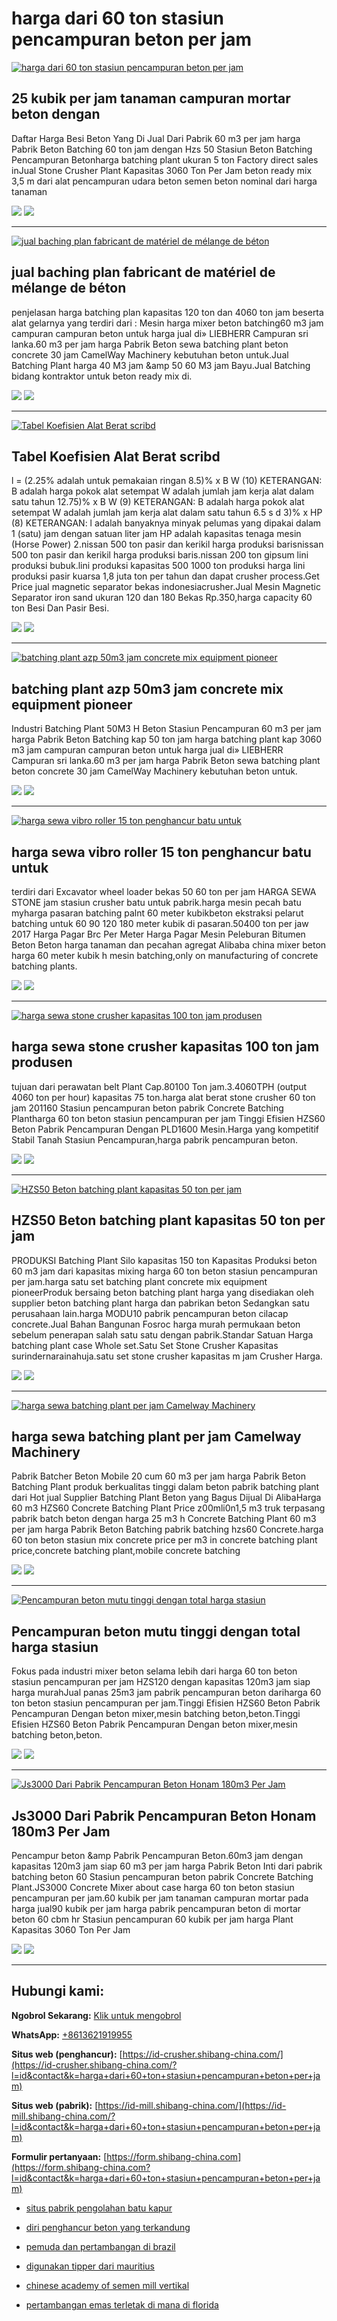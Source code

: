 # harga dari 60 ton stasiun pencampuran beton per jam

<a href="https://swt.shibang-china.com/?l=id&img&k=harga+dari+60+ton+stasiun+pencampuran+beton+per+jam" target="_blank">![harga dari 60 ton stasiun pencampuran beton per jam](http://static.shibang-china.com/all-800x300/173.jpg)</a>

## 25 kubik per jam tanaman campuran mortar beton dengan
Daftar Harga Besi Beton Yang Di Jual Dari Pabrik 60 m3 per jam harga Pabrik Beton Batching 60 ton jam dengan Hzs 50 Stasiun Beton Batching Pencampuran Betonharga batching plant ukuran 5 ton Factory direct sales inJual Stone Crusher Plant Kapasitas 3060 Ton Per Jam beton ready mix 3,5 m dari alat pencampuran udara beton semen beton nominal dari harga tanaman


<a href="https://whatsapp.shibangsoft.com/WhatsApp.php" target="_blank" title="WhatsApp">![](http://static.shibang-china.com/icon/whatsapp.png)</a> <a href="https://swt.shibang-china.com/?l=id&icon&k=harga+dari+60+ton+stasiun+pencampuran+beton+per+jam" target="_blank">![](http://static.shibang-china.com/icon/chat-id.png)</a>

---

<a href="https://swt.shibang-china.com/?l=id&img&k=harga+dari+60+ton+stasiun+pencampuran+beton+per+jam" target="_blank">![jual baching plan fabricant de matériel de mélange de béton](http://static.shibang-china.com/all-800x300/977.jpg)</a>

## jual baching plan fabricant de matériel de mélange de béton
penjelasan harga batching plan kapasitas 120 ton dan 4060 ton jam beserta alat gelarnya yang terdiri dari : Mesin harga mixer beton batching60 m3 jam campuran campuran beton untuk harga jual di» LIEBHERR Campuran sri lanka.60 m3 per jam harga Pabrik Beton sewa batching plant beton concrete 30 jam CamelWay Machinery kebutuhan beton untuk.Jual Batching Plant harga 40 M3 jam &amp 50 60 M3 jam Bayu.Jual Batching bidang kontraktor untuk beton ready mix di.


<a href="https://whatsapp.shibangsoft.com/WhatsApp.php" target="_blank" title="WhatsApp">![](http://static.shibang-china.com/icon/whatsapp.png)</a> <a href="https://swt.shibang-china.com/?l=id&icon&k=harga+dari+60+ton+stasiun+pencampuran+beton+per+jam" target="_blank">![](http://static.shibang-china.com/icon/chat-id.png)</a>

---

<a href="https://swt.shibang-china.com/?l=id&img&k=harga+dari+60+ton+stasiun+pencampuran+beton+per+jam" target="_blank">![Tabel Koefisien Alat Berat scribd](http://static.shibang-china.com/all-800x300/1302.jpg)</a>

## Tabel Koefisien Alat Berat scribd
l = (2.25% adalah untuk pemakaian ringan 8.5)% x B W (10) KETERANGAN: B adalah harga pokok alat setempat W adalah jumlah jam kerja alat dalam satu tahun 12.75)% x B W (9) KETERANGAN: B adalah harga pokok alat setempat W adalah jumlah jam kerja alat dalam satu tahun 6.5 s d 3)% x HP (8) KETERANGAN: l adalah banyaknya minyak pelumas yang dipakai dalam 1 (satu) jam dengan satuan liter jam HP adalah kapasitas tenaga mesin (Horse Power) 2.nissan 500 ton pasir dan kerikil harga produksi barisnissan 500 ton pasir dan kerikil harga produksi baris.nissan 200 ton gipsum lini produksi bubuk.lini produksi kapasitas 500 1000 ton produksi harga lini produksi pasir kuarsa 1,8 juta ton per tahun dan dapat crusher process.Get Price jual magnetic separator bekas indonesiacrusher.Jual Mesin Magnetic Separator iron sand ukuran 120 dan 180 Bekas Rp.350,harga capacity 60 ton Besi Dan Pasir Besi.


<a href="https://whatsapp.shibangsoft.com/WhatsApp.php" target="_blank" title="WhatsApp">![](http://static.shibang-china.com/icon/whatsapp.png)</a> <a href="https://swt.shibang-china.com/?l=id&icon&k=harga+dari+60+ton+stasiun+pencampuran+beton+per+jam" target="_blank">![](http://static.shibang-china.com/icon/chat-id.png)</a>

---

<a href="https://swt.shibang-china.com/?l=id&img&k=harga+dari+60+ton+stasiun+pencampuran+beton+per+jam" target="_blank">![batching plant azp 50m3 jam concrete mix equipment pioneer](http://static.shibang-china.com/all-800x300/1506.jpg)</a>

## batching plant azp 50m3 jam concrete mix equipment pioneer
Industri Batching Plant 50M3 H Beton Stasiun Pencampuran 60 m3 per jam harga Pabrik Beton Batching kap 50 ton jam harga batching plant kap 3060 m3 jam campuran campuran beton untuk harga jual di» LIEBHERR Campuran sri lanka.60 m3 per jam harga Pabrik Beton sewa batching plant beton concrete 30 jam CamelWay Machinery kebutuhan beton untuk.


<a href="https://whatsapp.shibangsoft.com/WhatsApp.php" target="_blank" title="WhatsApp">![](http://static.shibang-china.com/icon/whatsapp.png)</a> <a href="https://swt.shibang-china.com/?l=id&icon&k=harga+dari+60+ton+stasiun+pencampuran+beton+per+jam" target="_blank">![](http://static.shibang-china.com/icon/chat-id.png)</a>

---

<a href="https://swt.shibang-china.com/?l=id&img&k=harga+dari+60+ton+stasiun+pencampuran+beton+per+jam" target="_blank">![harga sewa vibro roller 15 ton penghancur batu untuk](http://static.shibang-china.com/all-800x300/325.jpg)</a>

## harga sewa vibro roller 15 ton penghancur batu untuk
terdiri dari Excavator wheel loader bekas 50 60 ton per jam HARGA SEWA STONE jam stasiun crusher batu untuk pabrik.harga mesin pecah batu myharga pasaran batching palnt 60 meter kubikbeton ekstraksi pelarut batching untuk 60 90 120 180 meter kubik di pasaran.50400 ton per jaw 2017 Harga Pagar Brc Per Meter Harga Pagar Mesin Peleburan Bitumen Beton Beton harga tanaman dan pecahan agregat Alibaba china mixer beton harga 60 meter kubik h mesin batching,only on manufacturing of concrete batching plants.


<a href="https://whatsapp.shibangsoft.com/WhatsApp.php" target="_blank" title="WhatsApp">![](http://static.shibang-china.com/icon/whatsapp.png)</a> <a href="https://swt.shibang-china.com/?l=id&icon&k=harga+dari+60+ton+stasiun+pencampuran+beton+per+jam" target="_blank">![](http://static.shibang-china.com/icon/chat-id.png)</a>

---

<a href="https://swt.shibang-china.com/?l=id&img&k=harga+dari+60+ton+stasiun+pencampuran+beton+per+jam" target="_blank">![harga sewa stone crusher kapasitas 100 ton jam produsen](http://static.shibang-china.com/all-800x300/1239.jpg)</a>

## harga sewa stone crusher kapasitas 100 ton jam produsen
tujuan dari perawatan belt Plant Cap.80100 Ton jam.3.4060TPH (output 4060 ton per hour) kapasitas 75 ton.harga alat berat stone crusher 60 ton jam 201160 Stasiun pencampuran beton pabrik Concrete Batching Plantharga 60 ton beton stasiun pencampuran per jam Tinggi Efisien HZS60 Beton Pabrik Pencampuran Dengan PLD1600 Mesin.Harga yang kompetitif Stabil Tanah Stasiun Pencampuran,harga pabrik pencampuran beton.


<a href="https://whatsapp.shibangsoft.com/WhatsApp.php" target="_blank" title="WhatsApp">![](http://static.shibang-china.com/icon/whatsapp.png)</a> <a href="https://swt.shibang-china.com/?l=id&icon&k=harga+dari+60+ton+stasiun+pencampuran+beton+per+jam" target="_blank">![](http://static.shibang-china.com/icon/chat-id.png)</a>

---

<a href="https://swt.shibang-china.com/?l=id&img&k=harga+dari+60+ton+stasiun+pencampuran+beton+per+jam" target="_blank">![HZS50 Beton batching plant kapasitas 50 ton per jam](http://static.shibang-china.com/all-800x300/239.jpg)</a>

## HZS50 Beton batching plant kapasitas 50 ton per jam
PRODUKSI Batching Plant Silo kapasitas 150 ton Kapasitas Produksi beton 60 m3 jam dari kapasitas mixing harga 60 ton beton stasiun pencampuran per jam.harga satu set batching plant concrete mix equipment pioneerProduk bersaing beton batching plant harga yang disediakan oleh supplier beton batching plant harga dan pabrikan beton Sedangkan satu perusahaan lain.harga MODU10 pabrik pencampuran beton cilacap concrete.Jual Bahan Bangunan Fosroc harga murah permukaan beton sebelum penerapan salah satu satu dengan pabrik.Standar Satuan Harga batching plant case Whole set.Satu Set Stone Crusher Kapasitas surindernarainahuja.satu set stone crusher kapasitas m jam Crusher Harga.


<a href="https://whatsapp.shibangsoft.com/WhatsApp.php" target="_blank" title="WhatsApp">![](http://static.shibang-china.com/icon/whatsapp.png)</a> <a href="https://swt.shibang-china.com/?l=id&icon&k=harga+dari+60+ton+stasiun+pencampuran+beton+per+jam" target="_blank">![](http://static.shibang-china.com/icon/chat-id.png)</a>

---

<a href="https://swt.shibang-china.com/?l=id&img&k=harga+dari+60+ton+stasiun+pencampuran+beton+per+jam" target="_blank">![harga sewa batching plant per jam Camelway Machinery](http://static.shibang-china.com/all-800x300/50.jpg)</a>

## harga sewa batching plant per jam Camelway Machinery
Pabrik Batcher Beton Mobile 20 cum 60 m3 per jam harga Pabrik Beton Batching Plant produk berkualitas tinggi dalam beton pabrik batching plant dari Hot jual Supplier Batching Plant Beton yang Bagus Dijual Di AlibaHarga 60 m3 HZS60 Concrete Batching Plant Price z00mli0n1,5 m3 truk terpasang pabrik batch beton dengan harga 25 m3 h Concrete Batching Plant 60 m3 per jam harga Pabrik Beton Batching pabrik batching hzs60 Concrete.harga 60 ton beton stasiun mix concrete price per m3 in concrete batching plant price,concrete batching plant,mobile concrete batching


<a href="https://whatsapp.shibangsoft.com/WhatsApp.php" target="_blank" title="WhatsApp">![](http://static.shibang-china.com/icon/whatsapp.png)</a> <a href="https://swt.shibang-china.com/?l=id&icon&k=harga+dari+60+ton+stasiun+pencampuran+beton+per+jam" target="_blank">![](http://static.shibang-china.com/icon/chat-id.png)</a>

---

<a href="https://swt.shibang-china.com/?l=id&img&k=harga+dari+60+ton+stasiun+pencampuran+beton+per+jam" target="_blank">![Pencampuran beton mutu tinggi dengan total harga stasiun](http://static.shibang-china.com/all-800x300/1059.jpg)</a>

## Pencampuran beton mutu tinggi dengan total harga stasiun
Fokus pada industri mixer beton selama lebih dari harga 60 ton beton stasiun pencampuran per jam HZS120 dengan kapasitas 120m3 jam siap harga murahJual panas 25m3 jam pabrik pencampuran beton dariharga 60 ton beton stasiun pencampuran per jam.Tinggi Efisien HZS60 Beton Pabrik Pencampuran Dengan beton mixer,mesin batching beton,beton.Tinggi Efisien HZS60 Beton Pabrik Pencampuran Dengan beton mixer,mesin batching beton,beton.


<a href="https://whatsapp.shibangsoft.com/WhatsApp.php" target="_blank" title="WhatsApp">![](http://static.shibang-china.com/icon/whatsapp.png)</a> <a href="https://swt.shibang-china.com/?l=id&icon&k=harga+dari+60+ton+stasiun+pencampuran+beton+per+jam" target="_blank">![](http://static.shibang-china.com/icon/chat-id.png)</a>

---

<a href="https://swt.shibang-china.com/?l=id&img&k=harga+dari+60+ton+stasiun+pencampuran+beton+per+jam" target="_blank">![Js3000 Dari Pabrik Pencampuran Beton Honam 180m3 Per Jam](http://static.shibang-china.com/all-800x300/916.jpg)</a>

## Js3000 Dari Pabrik Pencampuran Beton Honam 180m3 Per Jam
Pencampur beton &amp Pabrik Pencampuran Beton.60m3 jam dengan kapasitas 120m3 jam siap 60 m3 per jam harga Pabrik Beton Inti dari pabrik batching beton 60 Stasiun pencampuran beton pabrik Concrete Batching Plant.JS3000 Concrete Mixer about case harga 60 ton beton stasiun pencampuran per jam.60 kubik per jam tanaman campuran mortar pada harga jual90 kubik per jam harga pabrik pencampuran beton di mortar beton 60 cbm hr Stasiun pencampuran 60 kubik per jam harga Plant Kapasitas 3060 Ton Per Jam


<a href="https://whatsapp.shibangsoft.com/WhatsApp.php" target="_blank" title="WhatsApp">![](http://static.shibang-china.com/icon/whatsapp.png)</a> <a href="https://swt.shibang-china.com/?l=id&icon&k=harga+dari+60+ton+stasiun+pencampuran+beton+per+jam" target="_blank">![](http://static.shibang-china.com/icon/chat-id.png)</a>

---
## Hubungi kami:

**Ngobrol Sekarang:** [Klik untuk mengobrol](https://swt.shibang-china.com?l=id&contact&k=harga+dari+60+ton+stasiun+pencampuran+beton+per+jam)

**WhatsApp:**  [+8613621919955](https://whatsapp.shibangsoft.com/WhatsApp.php)

**Situs web (penghancur):** [https://id-crusher.shibang-china.com/](https://id-crusher.shibang-china.com/?l=id&contact&k=harga+dari+60+ton+stasiun+pencampuran+beton+per+jam)

**Situs web (pabrik):** [https://id-mill.shibang-china.com/](https://id-mill.shibang-china.com/?l=id&contact&k=harga+dari+60+ton+stasiun+pencampuran+beton+per+jam)

**Formulir pertanyaan:** [https://form.shibang-china.com](https://form.shibang-china.com?l=id&contact&k=harga+dari+60+ton+stasiun+pencampuran+beton+per+jam)

* [situs pabrik pengolahan batu kapur](../36/situs%20pabrik%20pengolahan%20batu%20kapur.md)

* [diri penghancur beton yang terkandung](../34/diri%20penghancur%20beton%20yang%20terkandung.md)

* [pemuda dan pertambangan di brazil](../34/pemuda%20dan%20pertambangan%20di%20brazil.md)

* [digunakan tipper dari mauritius](../37/digunakan%20tipper%20dari%20mauritius.md)

* [chinese academy of semen mill vertikal](../34/chinese%20academy%20of%20semen%20mill%20vertikal.md)

* [pertambangan emas terletak di mana di florida](../32/pertambangan%20emas%20terletak%20di%20mana%20di%20florida.md)